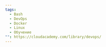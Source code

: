```yaml
---
tags:
  - Bash
  - DevOps
  - Docker
  - Linux
  - Обучение
"": https://cloudacademy.com/library/devops/
---
```

